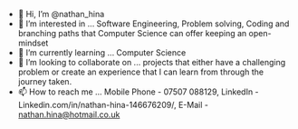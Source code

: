 - 👋 Hi, I’m @nathan_hina
- 👀 I’m interested in ... Software Engineering, Problem solving, Coding and branching paths that Computer Science can offer keeping an open-mindset
- 🌱 I’m currently learning ... Computer Science
- 💞️ I’m looking to collaborate on ... projects that either have a challenging problem or create an experience that I can learn from through the journey taken.
- 📫 How to reach me ... Mobile Phone - 07507 088129, LinkedIn - Linkedin.com/in/nathan-hina-146676209/, E-Mail - nathan.hina@hotmail.co.uk

<!---
Debilitatum/Debilitatum is a ✨ special ✨ repository because its `README.md` (this file) appears on your GitHub profile.
You can click the Preview link to take a look at your changes.
--->
